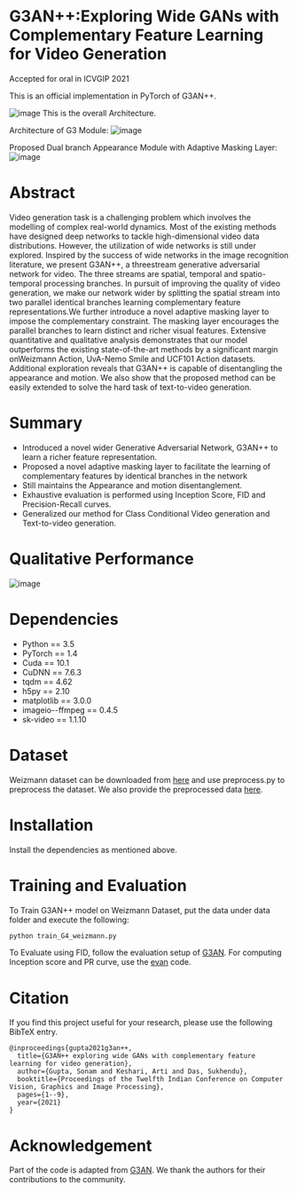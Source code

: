 # G3AN++:Exploring Wide GANs with Complementary Feature Learning for Video Generation

Accepted for oral in ICVGIP 2021

This is an official implementation in PyTorch of G3AN++.

![image](https://user-images.githubusercontent.com/8327102/143731199-b1006352-7b43-4657-a902-9c9f14a1a7cb.png)
This is the overall Architecture. 

Architecture of G3 Module:
![image](https://user-images.githubusercontent.com/8327102/143731654-4007365f-eaf9-4268-aea8-939902dad3bd.png)

Proposed Dual branch Appearance Module with Adaptive Masking Layer:
![image](https://user-images.githubusercontent.com/8327102/143731662-55d4f95d-42c2-4488-87b1-16ae97b32b0f.png)


# Abstract

Video generation task is a challenging problem which involves the
modelling of complex real-world dynamics. Most of the existing
methods have designed deep networks to tackle high-dimensional
video data distributions. However, the utilization of wide networks
is still under explored. Inspired by the success of wide networks
in the image recognition literature, we present G3AN++, a threestream
generative adversarial network for video. The three streams
are spatial, temporal and spatio-temporal processing branches. In
pursuit of improving the quality of video generation, we make our
network wider by splitting the spatial stream into two parallel identical
branches learning complementary feature representations.We
further introduce a novel adaptive masking layer to impose the
complementary constraint. The masking layer encourages the parallel
branches to learn distinct and richer visual features. Extensive
quantitative and qualitative analysis demonstrates that our model
outperforms the existing state-of-the-art methods by a significant
margin onWeizmann Action, UvA-Nemo Smile and UCF101 Action
datasets. Additional exploration reveals that G3AN++ is capable of
disentangling the appearance and motion. We also show that the
proposed method can be easily extended to solve the hard task of
text-to-video generation.

# Summary

* Introduced a novel wider Generative Adversarial Network,
G3AN++ to learn a richer feature representation.
* Proposed a novel adaptive masking layer to facilitate the
learning of complementary features by identical branches in the network
* Still maintains the Appearance and motion disentanglement.
* Exhaustive evaluation is performed using Inception Score, FID and Precision-Recall curves.
* Generalized our method for Class Conditional Video generation and Text-to-video generation. 

# Qualitative Performance
![image](https://user-images.githubusercontent.com/8327102/143731395-4e2a9508-11d1-48a8-8404-e608d32eb02e.png)

# Dependencies
* Python == 3.5
* PyTorch == 1.4
* Cuda == 10.1
* CuDNN == 7.6.3
* tqdm == 4.62
* h5py == 2.10
* matplotlib == 3.0.0
* imageio--ffmpeg == 0.4.5
* sk-video == 1.1.10

# Dataset
Weizmann dataset can be downloaded from [here](https://www.wisdom.weizmann.ac.il/~vision/SpaceTimeActions.html) and use preprocess.py to preprocess the dataset. 
We also provide the preprocessed data [here](https://drive.google.com/file/d/1Uam_-ghQ3nPWJ8pIy9-wWusxBEYShfIm/view?usp=sharing).  

# Installation
Install the dependencies as mentioned above. 

# Training and Evaluation
To Train G3AN++ model on Weizmann Dataset, put the data under data folder and execute the following: 
```python
python train_G4_weizmann.py
```

To Evaluate using FID, follow the evaluation setup of [G3AN](https://github.com/wyhsirius/g3an-projecthttps://github.com/wyhsirius/g3an-project).
For computing Inception score and PR curve, use the [evan](https://github.com/raahii/evan) code. 



# Citation 
If you find this project useful for your research, please use the following BibTeX entry.
```
@inproceedings{gupta2021g3an++,
  title={G3AN++ exploring wide GANs with complementary feature learning for video generation},
  author={Gupta, Sonam and Keshari, Arti and Das, Sukhendu},
  booktitle={Proceedings of the Twelfth Indian Conference on Computer Vision, Graphics and Image Processing},
  pages={1--9},
  year={2021}
}
```


# Acknowledgement
  
Part of the code is adapted from [G3AN](https://github.com/wyhsirius/g3an-projecthttps://github.com/wyhsirius/g3an-project). We thank the authors for their contributions to the community. 





